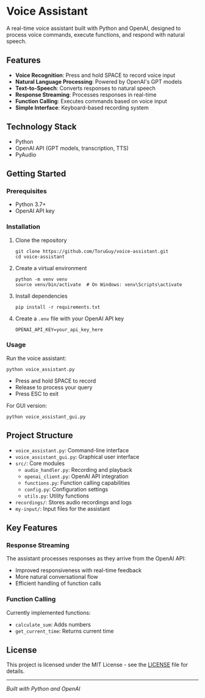 # Voice Assistant

A real-time voice assistant built with Python and OpenAI, designed to process voice commands, execute functions, and respond with natural speech.

## Features

- **Voice Recognition**: Press and hold SPACE to record voice input
- **Natural Language Processing**: Powered by OpenAI's GPT models
- **Text-to-Speech**: Converts responses to natural speech
- **Response Streaming**: Processes responses in real-time
- **Function Calling**: Executes commands based on voice input
- **Simple Interface**: Keyboard-based recording system

## Technology Stack

- Python
- OpenAI API (GPT models, transcription, TTS)
- PyAudio

## Getting Started

### Prerequisites

- Python 3.7+
- OpenAI API key

### Installation

1. Clone the repository
   ```
   git clone https://github.com/ToruGuy/voice-assistant.git
   cd voice-assistant
   ```

2. Create a virtual environment
   ```
   python -m venv venv
   source venv/bin/activate  # On Windows: venv\Scripts\activate
   ```

3. Install dependencies
   ```
   pip install -r requirements.txt
   ```

4. Create a `.env` file with your OpenAI API key
   ```
   OPENAI_API_KEY=your_api_key_here
   ```

### Usage

Run the voice assistant:
```
python voice_assistant.py
```

- Press and hold SPACE to record
- Release to process your query
- Press ESC to exit

For GUI version:
```
python voice_assistant_gui.py
```

## Project Structure

- `voice_assistant.py`: Command-line interface
- `voice_assistant_gui.py`: Graphical user interface
- `src/`: Core modules
  - `audio_handler.py`: Recording and playback
  - `openai_client.py`: OpenAI API integration
  - `functions.py`: Function calling capabilities
  - `config.py`: Configuration settings
  - `utils.py`: Utility functions
- `recordings/`: Stores audio recordings and logs
- `my-input/`: Input files for the assistant

## Key Features

### Response Streaming

The assistant processes responses as they arrive from the OpenAI API:

- Improved responsiveness with real-time feedback
- More natural conversational flow
- Efficient handling of function calls

### Function Calling

Currently implemented functions:
- `calculate_sum`: Adds numbers
- `get_current_time`: Returns current time

## License

This project is licensed under the MIT License - see the [LICENSE](LICENSE) file for details.

---

*Built with Python and OpenAI*
